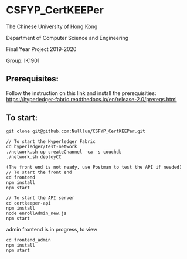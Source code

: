 # CSFYP_CertKEEPer

The Chinese University of Hong Kong

Department of Computer Science and Engineering

Final Year Project 2019-2020

Group: IK1901

## Prerequisites:
Follow the instruction on this link and install the prerequisities:  
https://hyperledger-fabric.readthedocs.io/en/release-2.0/prereqs.html

## To start: 

```
git clone git@github.com:Nulllun/CSFYP_CertKEEPer.git

// To start the Hyperledger Fabric
cd hyperledger/test-network
./network.sh up createChannel -ca -s couchdb
./network.sh deployCC

(The front end is not ready, use Postman to test the API if needed)
// To start the front end
cd frontend
npm install
npm start

// To start the API server
cd certkeeper-api
npm install
node enrollAdmin_new.js
npm start
```

admin frontend is in progress, to view
```
cd frontend_admin
npm install
npm start
```
